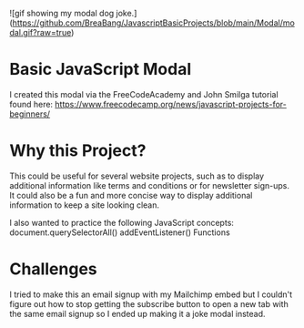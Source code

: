 ![gif showing my modal dog joke.] (https://github.com/BreaBang/JavascriptBasicProjects/blob/main/Modal/modal.gif?raw=true)

# Basic JavaScript Modal 
I created this modal via the FreeCodeAcademy and John Smilga tutorial found here: https://www.freecodecamp.org/news/javascript-projects-for-beginners/

# Why this Project?
This could be useful for several website projects, such as to display additional information like terms and conditions or for newsletter sign-ups. It could also be a fun and more concise way to display additional information to keep a site looking clean.

I also wanted to practice the following JavaScript concepts:
document.querySelectorAll()
addEventListener()
Functions

# Challenges
I tried to make this an email signup with my Mailchimp embed but I couldn't figure out how to stop getting the subscribe button to open a new tab with the same email signup so I ended up making it a joke modal instead. 
